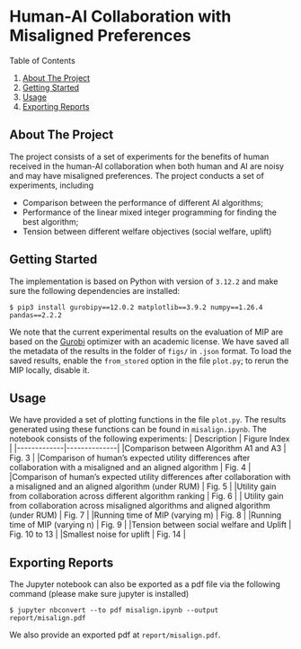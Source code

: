 # Human-AI Collaboration with Misaligned Preferences

<summary>Table of Contents</summary>
<ol>
<li>
    <a href="#about-the-project">About The Project</a>
</li>
<li>
    <a href="#getting-started">Getting Started</a>
</li>
<li><a href="#usage">Usage</a></li>
<li><a href="#exporting-reports">Exporting Reports</a></li>
</ol>

## About The Project
The project consists of a set of experiments for the benefits of human received in the human-AI collaboration when both human and AI are noisy and may have misaligned preferences. The project conducts a set of experiments, including 

* Comparison between the performance of different AI algorithms;
* Performance of the linear mixed integer programming for finding the best algorithm;
* Tension between different welfare objectives (social welfare, uplift)

## Getting Started
The implementation is based on Python with version of `3.12.2` and make sure the following dependencies are installed:

```shell
$ pip3 install gurobipy==12.0.2 matplotlib==3.9.2 numpy==1.26.4 pandas==2.2.2
```

We note that the current experimental results on the evaluation of MIP are based on the [Gurobi](https://www.gurobi.com/) optimizer with an academic license. We have saved all the metadata of the results in the folder of `figs/` in `.json` format. To load the saved results, enable the `from_stored` option in the file `plot.py`; to rerun the MIP locally, disable it.

## Usage
We have provided a set of plotting functions in the file `plot.py`. The results generated using these functions can be found in `misalign.ipynb`. The notebook consists of the following experiments:
| Description | Figure Index |
|-------------|--------------|
|Comparison between Algorithm A1 and A3 | Fig. 3 |
|Comparison of human’s expected utility differences after collaboration with a misaligned and an aligned algorithm | Fig. 4 |
|Comparison of human’s expected utility differences after collaboration with a misaligned and an aligned algorithm (under RUM) | Fig. 5 |
|Utility gain from collaboration across different algorithm ranking | Fig. 6 |
| Utility gain from collaboration across misaligned algorithms and aligned algorithm (under RUM) | Fig. 7 |
|Running time of MIP (varying m) | Fig. 8 |
|Running time of MIP (varying n) | Fig. 9 |
|Tension between social welfare and Uplift | Fig. 10 to 13 |
|Smallest noise for uplift | Fig. 14 |




## Exporting Reports
The Jupyter notebook can also be exported as a pdf file via the following command (please make sure jupyter is installed)

```
$ jupyter nbconvert --to pdf misalign.ipynb --output report/misalign.pdf
```

We also provide an exported pdf at `report/misalign.pdf`.
